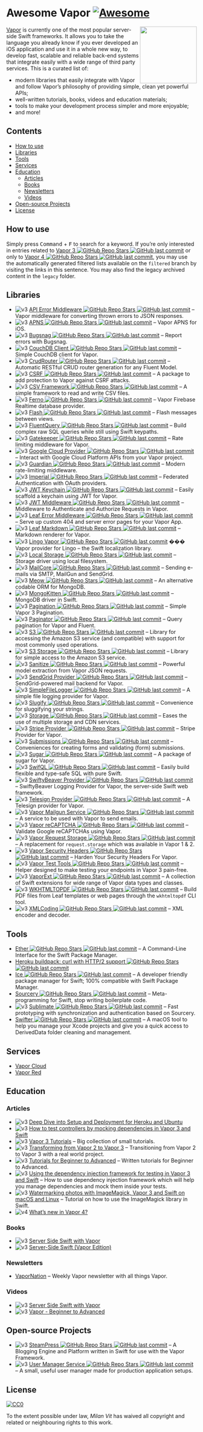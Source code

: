 # Awesome Vapor [![Awesome](https://awesome.re/badge.svg)](https://awesome.re)

[<img src="https://github.com/vapor-community/awesome-vapor/raw/main/img/vapor-logo.png" align="right" width="150">](https://vapor.codes)

[Vapor](https://vapor.codes) is currently one of the most popular server-side Swift frameworks. It allows you to take the language you already know if you ever developed an iOS application and use it in a whole new way, to develop fast, scalable and reliable back-end systems that integrate easily with a wide range of third party services. This is a curated list of:

- modern libraries that easily integrate with Vapor and follow Vapor’s philosophy of providing simple, clean yet powerful APIs;
- well-written tutorials, books, videos and education materials;
- tools to make your development process simpler and more enjoyable;
- and more!

## Contents

- [How to use](#how-to-use)
- [Libraries](#libraries)
- [Tools](#tools)
- [Services](#services)
- [Education](#education)
  - [Articles](#articles)
  - [Books](#books)
  - [Newsletters](#newsletters)
  - [Videos](#videos)
- [Open-source Projects](#open-source-projects)
- [License](#license)

## How to use

Simply press <kbd>Command</kbd> + <kbd>F</kbd> to search for a keyword. If you’re only interested in entries related to [Vapor 3 ![GitHub Repo Stars](https://img.shields.io/github/stars/Cellane/awesome-vapor) ![GitHub last commit](https://img.shields.io/github/last-commit/Cellane/awesome-vapor)](https://github.com/Cellane/awesome-vapor/blob/filtered/vapor-3.md) or only to [Vapor 4 ![GitHub Repo Stars](https://img.shields.io/github/stars/Cellane/awesome-vapor) ![GitHub last commit](https://img.shields.io/github/last-commit/Cellane/awesome-vapor)](https://github.com/Cellane/awesome-vapor/blob/filtered/vapor-4.md), you may use the automatically generated filtered lists available on the `filtered` branch by visiting the links in this sentence. You may also find the legacy archived content in the `legacy` folder.

## Libraries

- ![v3](https://github.com/vapor-community/awesome-vapor/raw/main/img/vapor-3.png) [API Error Middleware ![GitHub Repo Stars](https://img.shields.io/github/stars/skelpo/APIErrorMiddleware) ![GitHub last commit](https://img.shields.io/github/last-commit/skelpo/APIErrorMiddleware)](https://github.com/skelpo/APIErrorMiddleware) – Vapor middleware for converting thrown errors to JSON responses.
- ![v3](https://github.com/vapor-community/awesome-vapor/raw/main/img/vapor-3.png) [APNS ![GitHub Repo Stars](https://img.shields.io/github/stars/vapor-community/apns) ![GitHub last commit](https://img.shields.io/github/last-commit/vapor-community/apns)](https://github.com/vapor-community/apns) – Vapor APNS for iOS.
- ![v3](https://github.com/vapor-community/awesome-vapor/raw/main/img/vapor-3.png) [Bugsnag ![GitHub Repo Stars](https://img.shields.io/github/stars/nodes-vapor/bugsnag) ![GitHub last commit](https://img.shields.io/github/last-commit/nodes-vapor/bugsnag)](https://github.com/nodes-vapor/bugsnag) – Report errors with Bugsnag.
- ![v3](https://github.com/vapor-community/awesome-vapor/raw/main/img/vapor-3.png) [CouchDB Client ![GitHub Repo Stars](https://img.shields.io/github/stars/makoni/couchdb-vapor) ![GitHub last commit](https://img.shields.io/github/last-commit/makoni/couchdb-vapor)](https://github.com/makoni/couchdb-vapor) – Simple CouchDB client for Vapor.
- ![v3](https://github.com/vapor-community/awesome-vapor/raw/main/img/vapor-3.png) [CrudRouter ![GitHub Repo Stars](https://img.shields.io/github/stars/twof/VaporCRUDRouter) ![GitHub last commit](https://img.shields.io/github/last-commit/twof/VaporCRUDRouter)](https://github.com/twof/VaporCRUDRouter) – Automatic RESTful CRUD router generation for any Fluent Model.
- ![v3](https://github.com/vapor-community/awesome-vapor/raw/main/img/vapor-3.png) [CSRF ![GitHub Repo Stars](https://img.shields.io/github/stars/vapor-community/CSRF) ![GitHub last commit](https://img.shields.io/github/last-commit/vapor-community/CSRF)](https://github.com/vapor-community/CSRF) – A package to add protection to Vapor against CSRF attacks.
- ![v3](https://github.com/vapor-community/awesome-vapor/raw/main/img/vapor-3.png) [CSV Framework ![GitHub Repo Stars](https://img.shields.io/github/stars/skelpo/CSV) ![GitHub last commit](https://img.shields.io/github/last-commit/skelpo/CSV)](https://github.com/skelpo/CSV) – A simple framework to read and write CSV files.
- ![v3](https://github.com/vapor-community/awesome-vapor/raw/main/img/vapor-3.png) [Ferno ![GitHub Repo Stars](https://img.shields.io/github/stars/vapor-community/ferno) ![GitHub last commit](https://img.shields.io/github/last-commit/vapor-community/ferno)](https://github.com/vapor-community/ferno) – Vapor Firebase Realtime database provider.
- ![v3](https://github.com/vapor-community/awesome-vapor/raw/main/img/vapor-3.png) [Flash ![GitHub Repo Stars](https://img.shields.io/github/stars/nodes-vapor/flash) ![GitHub last commit](https://img.shields.io/github/last-commit/nodes-vapor/flash)](https://github.com/nodes-vapor/flash) – Flash messages between views.
- ![v3](https://github.com/vapor-community/awesome-vapor/raw/main/img/vapor-3.png) [FluentQuery ![GitHub Repo Stars](https://img.shields.io/github/stars/MihaelIsaev/FluentQuery) ![GitHub last commit](https://img.shields.io/github/last-commit/MihaelIsaev/FluentQuery)](https://github.com/MihaelIsaev/FluentQuery) – Build complex raw SQL queries while still using Swift keypaths.
- ![v3](https://github.com/vapor-community/awesome-vapor/raw/main/img/vapor-3.png) [Gatekeeper ![GitHub Repo Stars](https://img.shields.io/github/stars/nodes-vapor/gatekeeper) ![GitHub last commit](https://img.shields.io/github/last-commit/nodes-vapor/gatekeeper)](https://github.com/nodes-vapor/gatekeeper) – Rate limiting middleware for Vapor.
- ![v3](https://github.com/vapor-community/awesome-vapor/raw/main/img/vapor-3.png) [Google Cloud Provider ![GitHub Repo Stars](https://img.shields.io/github/stars/vapor-community/google-cloud-provider) ![GitHub last commit](https://img.shields.io/github/last-commit/vapor-community/google-cloud-provider)](https://github.com/vapor-community/google-cloud-provider) – Interact with Google Cloud Platform APIs from your Vapor project.
- ![v3](https://github.com/vapor-community/awesome-vapor/raw/main/img/vapor-3.png) [Guardian ![GitHub Repo Stars](https://img.shields.io/github/stars/Jinxiansen/Guardian) ![GitHub last commit](https://img.shields.io/github/last-commit/Jinxiansen/Guardian)](https://github.com/Jinxiansen/Guardian) – Modern rate-limiting middleware.
- ![v3](https://github.com/vapor-community/awesome-vapor/raw/main/img/vapor-3.png) [Imperial ![GitHub Repo Stars](https://img.shields.io/github/stars/vapor-community/Imperial) ![GitHub last commit](https://img.shields.io/github/last-commit/vapor-community/Imperial)](https://github.com/vapor-community/Imperial) – Federated Authentication with OAuth providers.
- ![v3](https://github.com/vapor-community/awesome-vapor/raw/main/img/vapor-3.png) [JWT Keychain ![GitHub Repo Stars](https://img.shields.io/github/stars/nodes-vapor/jwt-keychain) ![GitHub last commit](https://img.shields.io/github/last-commit/nodes-vapor/jwt-keychain)](https://github.com/nodes-vapor/jwt-keychain) – Easily scaffold a keychain using JWT for Vapor.
- ![v3](https://github.com/vapor-community/awesome-vapor/raw/main/img/vapor-3.png) [JWT Middleware ![GitHub Repo Stars](https://img.shields.io/github/stars/skelpo/JWTMiddleware) ![GitHub last commit](https://img.shields.io/github/last-commit/skelpo/JWTMiddleware)](https://github.com/skelpo/JWTMiddleware) – Middleware to Authenticate and Authorize Requests in Vapor.
- ![v3](https://github.com/vapor-community/awesome-vapor/raw/main/img/vapor-3.png) [Leaf Error Middleware ![GitHub Repo Stars](https://img.shields.io/github/stars/brokenhandsio/leaf-error-middleware) ![GitHub last commit](https://img.shields.io/github/last-commit/brokenhandsio/leaf-error-middleware)](https://github.com/brokenhandsio/leaf-error-middleware) – Serve up custom 404 and server error pages for your Vapor App.
- ![v3](https://github.com/vapor-community/awesome-vapor/raw/main/img/vapor-3.png) [Leaf Markdown ![GitHub Repo Stars](https://img.shields.io/github/stars/vapor-community/leaf-markdown) ![GitHub last commit](https://img.shields.io/github/last-commit/vapor-community/leaf-markdown)](https://github.com/vapor-community/leaf-markdown) – Markdown renderer for Vapor.
- ![v3](https://github.com/vapor-community/awesome-vapor/raw/main/img/vapor-3.png) [Lingo Vapor ![GitHub Repo Stars](https://img.shields.io/github/stars/vapor-community/Lingo-Vapor) ![GitHub last commit](https://img.shields.io/github/last-commit/vapor-community/Lingo-Vapor)](https://github.com/vapor-community/Lingo-Vapor) ��� Vapor provider for Lingo – the Swift localization library.
- ![v3](https://github.com/vapor-community/awesome-vapor/raw/main/img/vapor-3.png) [Local Storage ![GitHub Repo Stars](https://img.shields.io/github/stars/gperdomor/local-storage) ![GitHub last commit](https://img.shields.io/github/last-commit/gperdomor/local-storage)](https://github.com/gperdomor/local-storage) – Storage driver using local filesystem.
- ![v3](https://github.com/vapor-community/awesome-vapor/raw/main/img/vapor-3.png) [MailCore ![GitHub Repo Stars](https://img.shields.io/github/stars/LiveUI/MailCore) ![GitHub last commit](https://img.shields.io/github/last-commit/LiveUI/MailCore)](https://github.com/LiveUI/MailCore) – Sending e-mails via SMTP, MailGun and SendGrid.
- ![v3](https://github.com/vapor-community/awesome-vapor/raw/main/img/vapor-3.png) [Meow ![GitHub Repo Stars](https://img.shields.io/github/stars/OpenKitten/Meow) ![GitHub last commit](https://img.shields.io/github/last-commit/OpenKitten/Meow)](https://github.com/OpenKitten/Meow) – An alternative codable ORM for MongoDB.
- ![v3](https://github.com/vapor-community/awesome-vapor/raw/main/img/vapor-3.png) [MongoKitten ![GitHub Repo Stars](https://img.shields.io/github/stars/OpenKitten/MongoKitten) ![GitHub last commit](https://img.shields.io/github/last-commit/OpenKitten/MongoKitten)](https://github.com/OpenKitten/MongoKitten) – MongoDB driver in Swift.
- ![v3](https://github.com/vapor-community/awesome-vapor/raw/main/img/vapor-3.png) [Pagination ![GitHub Repo Stars](https://img.shields.io/github/stars/vapor-community/pagination) ![GitHub last commit](https://img.shields.io/github/last-commit/vapor-community/pagination)](https://github.com/vapor-community/pagination) – Simple Vapor 3 Pagination.
- ![v3](https://github.com/vapor-community/awesome-vapor/raw/main/img/vapor-3.png) [Paginator ![GitHub Repo Stars](https://img.shields.io/github/stars/nodes-vapor/paginator) ![GitHub last commit](https://img.shields.io/github/last-commit/nodes-vapor/paginator)](https://github.com/nodes-vapor/paginator) – Query pagination for Vapor and Fluent.
- ![v3](https://github.com/vapor-community/awesome-vapor/raw/main/img/vapor-3.png) [S3 ![GitHub Repo Stars](https://img.shields.io/github/stars/LiveUI/S3) ![GitHub last commit](https://img.shields.io/github/last-commit/LiveUI/S3)](https://github.com/LiveUI/S3) – Library for accessing the Amazon S3 service (and compatible) with support for most commonly used operations.
- ![v3](https://github.com/vapor-community/awesome-vapor/raw/main/img/vapor-3.png) [S3 Storage ![GitHub Repo Stars](https://img.shields.io/github/stars/anthonycastelli/s3-storage) ![GitHub last commit](https://img.shields.io/github/last-commit/anthonycastelli/s3-storage)](https://github.com/anthonycastelli/s3-storage) – Library for simple access to the Amazon S3 service.
- ![v3](https://github.com/vapor-community/awesome-vapor/raw/main/img/vapor-3.png) [Sanitize ![GitHub Repo Stars](https://img.shields.io/github/stars/gperdomor/sanitize) ![GitHub last commit](https://img.shields.io/github/last-commit/gperdomor/sanitize)](https://github.com/gperdomor/sanitize) – Powerful model extraction from Vapor JSON requests.
- ![v3](https://github.com/vapor-community/awesome-vapor/raw/main/img/vapor-3.png) [SendGrid Provider ![GitHub Repo Stars](https://img.shields.io/github/stars/vapor-community/sendgrid-provider) ![GitHub last commit](https://img.shields.io/github/last-commit/vapor-community/sendgrid-provider)](https://github.com/vapor-community/sendgrid-provider) – SendGrid-powered mail backend for Vapor.
- ![v3](https://github.com/vapor-community/awesome-vapor/raw/main/img/vapor-3.png) [SimpleFileLogger ![GitHub Repo Stars](https://img.shields.io/github/stars/hallee/vapor-simple-file-logger) ![GitHub last commit](https://img.shields.io/github/last-commit/hallee/vapor-simple-file-logger)](https://github.com/hallee/vapor-simple-file-logger) – A simple file logging provider for Vapor.
- ![v3](https://github.com/vapor-community/awesome-vapor/raw/main/img/vapor-3.png) [Slugify ![GitHub Repo Stars](https://img.shields.io/github/stars/nodes-vapor/slugify) ![GitHub last commit](https://img.shields.io/github/last-commit/nodes-vapor/slugify)](https://github.com/nodes-vapor/slugify) – Convenience for sluggifying your strings.
- ![v3](https://github.com/vapor-community/awesome-vapor/raw/main/img/vapor-3.png) [Storage ![GitHub Repo Stars](https://img.shields.io/github/stars/nodes-vapor/storage) ![GitHub last commit](https://img.shields.io/github/last-commit/nodes-vapor/storage)](https://github.com/nodes-vapor/storage) – Eases the use of multiple storage and CDN services.
- ![v3](https://github.com/vapor-community/awesome-vapor/raw/main/img/vapor-3.png) [Stripe Provider ![GitHub Repo Stars](https://img.shields.io/github/stars/vapor-community/stripe-provider) ![GitHub last commit](https://img.shields.io/github/last-commit/vapor-community/stripe-provider)](https://github.com/vapor-community/stripe-provider) – Stripe Provider for Vapor.
- ![v3](https://github.com/vapor-community/awesome-vapor/raw/main/img/vapor-3.png) [Submissions ![GitHub Repo Stars](https://img.shields.io/github/stars/nodes-vapor/submissions) ![GitHub last commit](https://img.shields.io/github/last-commit/nodes-vapor/submissions)](https://github.com/nodes-vapor/submissions) – Conveniences for creating forms and validating (form) submissions.
- ![v3](https://github.com/vapor-community/awesome-vapor/raw/main/img/vapor-3.png) [Sugar ![GitHub Repo Stars](https://img.shields.io/github/stars/nodes-vapor/sugar) ![GitHub last commit](https://img.shields.io/github/last-commit/nodes-vapor/sugar)](https://github.com/nodes-vapor/sugar) – A package of sugar for Vapor.
- ![v3](https://github.com/vapor-community/awesome-vapor/raw/main/img/vapor-3.png) [SwifQL ![GitHub Repo Stars](https://img.shields.io/github/stars/MihaelIsaev/SwifQL) ![GitHub last commit](https://img.shields.io/github/last-commit/MihaelIsaev/SwifQL)](https://github.com/MihaelIsaev/SwifQL) – Easily build flexible and type-safe SQL with pure Swift.
- ![v3](https://github.com/vapor-community/awesome-vapor/raw/main/img/vapor-3.png) [SwiftyBeaver Provider ![GitHub Repo Stars](https://img.shields.io/github/stars/vapor-community/swiftybeaver-provider) ![GitHub last commit](https://img.shields.io/github/last-commit/vapor-community/swiftybeaver-provider)](https://github.com/vapor-community/swiftybeaver-provider) – SwiftyBeaver Logging Provider for Vapor, the server-side Swift web framework.
- ![v3](https://github.com/vapor-community/awesome-vapor/raw/main/img/vapor-3.png) [Telesign Provider ![GitHub Repo Stars](https://img.shields.io/github/stars/vapor-community/telesign-provider) ![GitHub last commit](https://img.shields.io/github/last-commit/vapor-community/telesign-provider)](https://github.com/vapor-community/telesign-provider) – A Telesign provider for Vapor.
- ![v3](https://github.com/vapor-community/awesome-vapor/raw/main/img/vapor-3.png) [Vapor Mailgun Service ![GitHub Repo Stars](https://img.shields.io/github/stars/vapor-community/VaporMailgunService) ![GitHub last commit](https://img.shields.io/github/last-commit/vapor-community/VaporMailgunService)](https://github.com/vapor-community/VaporMailgunService) – A service to be used with Vapor to send emails.
- ![v3](https://github.com/vapor-community/awesome-vapor/raw/main/img/vapor-3.png) [Vapor reCAPTCHA ![GitHub Repo Stars](https://img.shields.io/github/stars/gotranseo/vapor-recaptcha) ![GitHub last commit](https://img.shields.io/github/last-commit/gotranseo/vapor-recaptcha)](https://github.com/gotranseo/vapor-recaptcha) – Validate Google reCAPTCHAs using Vapor.
- ![v3](https://github.com/vapor-community/awesome-vapor/raw/main/img/vapor-3.png) [Vapor Request Storage ![GitHub Repo Stars](https://img.shields.io/github/stars/skelpo/vapor-request-storage) ![GitHub last commit](https://img.shields.io/github/last-commit/skelpo/vapor-request-storage)](https://github.com/skelpo/vapor-request-storage) – A replacement for `request.storage` which was available in Vapor 1 & 2.
- ![v3](https://github.com/vapor-community/awesome-vapor/raw/main/img/vapor-3.png) [Vapor Security Headers ![GitHub Repo Stars](https://img.shields.io/github/stars/brokenhandsio/VaporSecurityHeaders) ![GitHub last commit](https://img.shields.io/github/last-commit/brokenhandsio/VaporSecurityHeaders)](https://github.com/brokenhandsio/VaporSecurityHeaders) – Harden Your Security Headers For Vapor.
- ![v3](https://github.com/vapor-community/awesome-vapor/raw/main/img/vapor-3.png) [Vapor Test Tools ![GitHub Repo Stars](https://img.shields.io/github/stars/LiveUI/VaporTestTools) ![GitHub last commit](https://img.shields.io/github/last-commit/LiveUI/VaporTestTools)](https://github.com/LiveUI/VaporTestTools) – Helper designed to make testing your endpoints in Vapor 3 pain-free.
- ![v3](https://github.com/vapor-community/awesome-vapor/raw/main/img/vapor-3.png) [VaporExt ![GitHub Repo Stars](https://img.shields.io/github/stars/vapor-community/vapor-ext) ![GitHub last commit](https://img.shields.io/github/last-commit/vapor-community/vapor-ext)](https://github.com/vapor-community/vapor-ext) – A collection of Swift extensions for wide range of Vapor data types and classes.
- ![v3](https://github.com/vapor-community/awesome-vapor/raw/main/img/vapor-3.png) [WKHTMLTOPDF ![GitHub Repo Stars](https://img.shields.io/github/stars/MihaelIsaev/wkhtmltopdf) ![GitHub last commit](https://img.shields.io/github/last-commit/MihaelIsaev/wkhtmltopdf)](https://github.com/MihaelIsaev/wkhtmltopdf) – Build PDF files from Leaf templates or web pages through the `wkhtmltopdf` CLI tool.
- ![v3](https://github.com/vapor-community/awesome-vapor/raw/main/img/vapor-3.png) [XMLCoding ![GitHub Repo Stars](https://img.shields.io/github/stars/LiveUI/XMLCoding) ![GitHub last commit](https://img.shields.io/github/last-commit/LiveUI/XMLCoding)](https://github.com/LiveUI/XMLCoding) – XML encoder and decoder.

## Tools

- [Ether ![GitHub Repo Stars](https://img.shields.io/github/stars/Ether-CLI/Ether) ![GitHub last commit](https://img.shields.io/github/last-commit/Ether-CLI/Ether)](https://github.com/Ether-CLI/Ether) – A Command-Line Interface for the Swift Package Manager.
- [Heroku buildpack: curl with HTTP/2 support ![GitHub Repo Stars](https://img.shields.io/github/stars/vzsg/heroku-buildpack-curl-http2) ![GitHub last commit](https://img.shields.io/github/last-commit/vzsg/heroku-buildpack-curl-http2)](https://github.com/vzsg/heroku-buildpack-curl-http2)
- [Ice ![GitHub Repo Stars](https://img.shields.io/github/stars/jakeheis/Ice) ![GitHub last commit](https://img.shields.io/github/last-commit/jakeheis/Ice)](https://github.com/jakeheis/Ice) – A developer friendly package manager for Swift; 100% compatible with Swift Package Manager.
- [Sourcery ![GitHub Repo Stars](https://img.shields.io/github/stars/krzysztofzablocki/Sourcery) ![GitHub last commit](https://img.shields.io/github/last-commit/krzysztofzablocki/Sourcery)](https://github.com/krzysztofzablocki/Sourcery) – Meta-programming for Swift, stop writing boilerplate code.
- ![v3](https://github.com/vapor-community/awesome-vapor/raw/main/img/vapor-3.png) [Sublimate ![GitHub Repo Stars](https://img.shields.io/github/stars/gabrielepalma/sublimate) ![GitHub last commit](https://img.shields.io/github/last-commit/gabrielepalma/sublimate)](https://github.com/gabrielepalma/sublimate) – Fast prototyping with synchronization and authentication based on Sourcery.
- [Swifter ![GitHub Repo Stars](https://img.shields.io/github/stars/LiveUI/Swifter) ![GitHub last commit](https://img.shields.io/github/last-commit/LiveUI/Swifter)](https://github.com/LiveUI/Swifter) – A macOS tool to help you manage your Xcode projects and give you a quick access to DerivedData folder cleaning and management.

## Services

- [Vapor Cloud](https://vapor.cloud)
- [Vapor Red](https://vapor.red)

## Education

### Articles

- ![v3](https://github.com/vapor-community/awesome-vapor/raw/main/img/vapor-3.png) [Deep Dive into Setup and Deployment for Heroku and Ubuntu](https://learningswift.brightdigit.com/vapor-heroku-ubuntu-setup-deploy/)
- ![v3](https://github.com/vapor-community/awesome-vapor/raw/main/img/vapor-3.png) [How to test controllers by mocking dependencies in Vapor 3 and Swift](https://mikemikina.com/blog/how-to-test-controllers-by-mocking-dependencies-in-vapor-3-and-swift/)
- ![v3](https://github.com/vapor-community/awesome-vapor/raw/main/img/vapor-3.png) [Vapor 3 Tutorials](https://mihaelamj.github.io/Vapor%20%203%20Tutorial/) – Big collection of small tutorials.
- ![v3](https://github.com/vapor-community/awesome-vapor/raw/main/img/vapor-3.png) [Transforming from Vapor 2 to Vapor 3](https://www.skelpo.com/blog/vapor2-to-vapor3/) – Transitioning from Vapor 2 to Vapor 3 with a real world project.
- ![v3](https://github.com/vapor-community/awesome-vapor/raw/main/img/vapor-3.png) [Tutorials for Beginner to Advanced](https://medium.com/@martinlasek) – Written tutorials for Beginner to Advanced.
- ![v3](https://github.com/vapor-community/awesome-vapor/raw/main/img/vapor-3.png) [Using the dependency injection framework for testing in Vapor 3 and Swift](https://mikemikina.com/blog/using-the-dependency-injection-framework-for-testing-in-vapor-3-and-swift/) – How to use dependency injection framework which will help you manage dependencies and mock them inside your tests.
- ![v3](https://github.com/vapor-community/awesome-vapor/raw/main/img/vapor-3.png) [Watermarking photos with ImageMagick, Vapor 3 and Swift on macOS and Linux](https://mikemikina.com/blog/watermarking-photos-with-imagemagick-vapor-3-and-swift-on-macos-and-linux/) – Tutorial on how to use the ImageMagick library in Swift.
- ![v4](https://github.com/vapor-community/awesome-vapor/raw/main/img/vapor-4.png) [What’s new in Vapor 4?](https://theswiftdev.com/2019/08/26/whats-new-in-vapor-4/)

### Books

- ![v3](https://github.com/vapor-community/awesome-vapor/raw/main/img/vapor-3.png) [Server Side Swift with Vapor](https://store.raywenderlich.com/products/server-side-swift-with-vapor)
- ![v3](https://github.com/vapor-community/awesome-vapor/raw/main/img/vapor-3.png) [Server-Side Swift (Vapor Edition)](https://www.hackingwithswift.com/store/server-side-swift)

### Newsletters

- [VaporNation](http://vapornation.news) – Weekly Vapor newsletter with all things Vapor.

### Videos

- ![v3](https://github.com/vapor-community/awesome-vapor/raw/main/img/vapor-3.png) [Server Side Swift with Vapor](https://www.raywenderlich.com/4493-server-side-swift-with-vapor/lessons/1)
- ![v3](https://github.com/vapor-community/awesome-vapor/raw/main/img/vapor-3.png) [Vapor - Beginner to Advanced](https://www.youtube.com/channel/UCoLEXFUHIKXunm9QJjsAftw/videos)

## Open-source Projects

- ![v3](https://github.com/vapor-community/awesome-vapor/raw/main/img/vapor-3.png) [SteamPress ![GitHub Repo Stars](https://img.shields.io/github/stars/brokenhandsio/SteamPress) ![GitHub last commit](https://img.shields.io/github/last-commit/brokenhandsio/SteamPress)](https://github.com/brokenhandsio/SteamPress) – A Blogging Engine and Platform written in Swift for use with the Vapor Framework.
- ![v3](https://github.com/vapor-community/awesome-vapor/raw/main/img/vapor-3.png) [User Manager Service ![GitHub Repo Stars](https://img.shields.io/github/stars/skelpo/UserManager) ![GitHub last commit](https://img.shields.io/github/last-commit/skelpo/UserManager)](https://github.com/skelpo/UserManager) – A small, useful user manager made for production application setups.

## License

[![CC0](https://mirrors.creativecommons.org/presskit/buttons/88x31/svg/cc-zero.svg)](https://creativecommons.org/publicdomain/zero/1.0/)

To the extent possible under law, _Milan Vit_ has waived all copyright and related or neighbouring rights to this work.
